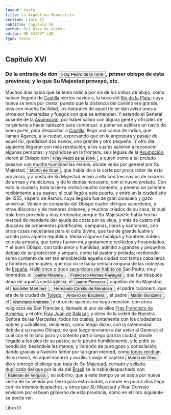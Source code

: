 ```yaml
---
layout: texto
title: La Argentina Manuscrita
section: Libro II
subtitle: Capítulo 16
author: Rui Díaz de Guzmán
editor: HD CAICYT LAB
type: texto
---
```


## Capítulo XVI
### De la entrada de don <button class="balloon" data-balloon-pos="up" data-balloon-length="large" data-balloon="person">Fray Pedro de la Torre</button>, primer obispo de esta provincia; y lo que Su Majestad proveyó, etc.


Muchos días había que se tenía noticia por vía de los indios de abajo, como habían llegado de <a href="https://recogito.pelagios.org/document/wzqxhk0h3vpikm/part/1/edit#c21b6203-8933-4d43-8524-21f1e10ce711" target="_blank">Castilla</a> ciertos navíos a, la boca del <a href="https://recogito.pelagios.org/document/wzqxhk0h3vpikm/part/1/edit#382c847f-9900-4d10-9f0a-d550db60bd2d" target="_blank">Río de la Plata</a>; cuya nueva se tenía por cierta, puesto que la distancia del camino era grande; mas con mucha facilidad, los naturales de aquel río se dan aviso unos a otros por humaredas y fuegos con que se entienden. Y estando el General ausente de la <a href="https://recogito.pelagios.org/document/wzqxhk0h3vpikm/part/1/edit#6fe63996-6246-4969-8751-2e8802ab313a" target="_blank">Asumpción</a>, por haber salido con alguna gente y oficiales de carpintería a hacer tablazón para comenzar: a poner en astillero un navío de buen porte, para despachar a <a href="https://recogito.pelagios.org/document/wzqxhk0h3vpikm/part/1/edit#307db057-f6a1-4ff5-b5cd-db08fe9bfeb1" target="_blank">Castilla</a>; llegó una canoa de indios, que llaman Agaces, a la ciudad, expresando que en la angostura y pasaje de aquel río, quedaban dos navíos, uno grande y otro pequeño. Y otro día siguiente llegaron con más resolución; a los cuales salieron a reconocer algunas personas; y topándose en la frontera, seis leguas de la <a href="https://recogito.pelagios.org/document/wzqxhk0h3vpikm/part/1/edit#16c2d726-ff67-4eeb-9db3-ef516fa32d7f" target="_blank">Asumpción</a>, vieron al Obispo don <button class="balloon" data-balloon-pos="up" data-balloon-length="large" data-balloon="person">Fray Pedro de la Torre</button>, a quien como a tal prelado besaron con mucha humildad las manos; donde venía por general por Su Majestad, <button class="balloon" data-balloon-pos="up" data-balloon-length="large" data-balloon="person">Martín de Orué</button>, que había ido a la corte por procurador de esta provincia, y a costa de Su Majestad volvió a ella con tres navíos de socorro de armas y municiones, y de lo demás necesario, con el nuevo prelado. Con esto la ciudad y toda la tierra recibió mucho contento, y previno un solemne recibimiento a su pastor; el cual llegó a este puerto, y entró en la ciudad año de 1555, víspera de Ramos: cuya llegada fue de gran consuelo y gozo universal. Venían en compañía del Obispo cuatro clérigos sacerdotes, y otros diáconos y de menores órdenes, y muchos criados de su casa, la cual traía bien proveída y muy ordenada: porque Su Majestad le había hecho merced de mandarle dar ayuda de costa por su viaje, y más de cuatro mil ducados de ornamentos pontificales, campanas, libros y santorales, con otras cosas necesarias para el culto divino, que fue de grande lustre y ornato para aquella república. Venían algunos hidalgos y hombres nobles en esta armada, que todos fueron muy gratamente recibidos y hospedados. Y el buen Obispo, con todo amor y humildad, admitió a grandes y pequeños debajo de su protección y amparo, como tal pastor y prelado; recibiendo sumo contento de ver tan ennoblecida aquella ciudad con tantos caballeros y hombres principales; que dijo no le hacía ventaja ninguna de las noblezas de <a href="https://recogito.pelagios.org/document/wzqxhk0h3vpikm/part/1/edit#314eb2a6-2acd-4178-bf3b-9d0d78b7b1aa" target="_blank">España</a>. Halló once o doce sacerdotes del hábito de San Pedro, muy honrados: el <button class="balloon" data-balloon-pos="up" data-balloon-length="large" data-balloon="person">padre Miranda</button>, <button class="balloon" data-balloon-pos="up" data-balloon-length="large" data-balloon="person">Francisco Homes Payaguá</button>, que fue después deán de aquella santa iglesia, el <button class="balloon" data-balloon-pos="up" data-balloon-length="large" data-balloon="person">padre Fonseca</button>, capellán de Su Majestad, el <button class="balloon" data-balloon-pos="up" data-balloon-length="large" data-balloon="person">bachiller Martínez</button>, <button class="balloon" data-balloon-pos="up" data-balloon-length="large" data-balloon="person">Hernando Carrillo de Mendoza</button>, el padre racionero, que era de la ciudad de <a href="https://recogito.pelagios.org/document/wzqxhk0h3vpikm/part/1/edit#f2b672d9-c556-45ee-8399-b3c3688ecaca" target="_blank">Toledo</a>, <button class="balloon" data-balloon-pos="up" data-balloon-length="large" data-balloon="person">Antonio de Escalera</button>, el padre <button class="balloon" data-balloon-pos="up" data-balloon-length="large" data-balloon="person">Martín González</button>, el <button class="balloon" data-balloon-pos="up" data-balloon-length="large" data-balloon="person">licenciado Andrade</button> y otros de quienes no hago mención, con otros religiosos de San Francisco, llamado el uno de ellos <a href="https://recogito.pelagios.org/document/wzqxhk0h3vpikm/part/1/edit#14f8ebd1-a330-4408-b246-f551cdc59d27" target="_blank">Fray Francisco de Armenia</a>, y el otro <a href="https://recogito.pelagios.org/document/wzqxhk0h3vpikm/part/1/edit#0b71a701-3da4-44d6-8c9f-afd9e1b7561d" target="_blank">Fray Juan de Salazar</a>; y otros de la orden de Nuestra Señora de las Mercedes; todos los cuales, juntamente con los ciudadanos nobles y caballeros, recibieron, como tengo dicho, con la solemnidad debida a su nuevo Obispo; de que luego enviaron a dar aviso al General; el cual con el mismo gozo y contento partió luego para la ciudad, donde llegado a los pies de su pastor, se le postró humildemente, y le pidió su bendición, besándole las manos, y llorando de puro gozo y consolación; dando gracias a Nuestro Señor por tan gran merced, como todos recibían de su mano, en aquel socorro y auxilio. Luego el capitán <button class="balloon" data-balloon-pos="up" data-balloon-length="large" data-balloon="person">Martín de Orue</button> dio y entregó el pliego que traía de Su Majestad, cerrado y sellado, duplicado del que por la vía del <a href="https://recogito.pelagios.org/document/wzqxhk0h3vpikm/part/1/edit#23163311-17f7-423b-a06d-b06591a4b78c" target="_blank">Brasil</a> se le había despachado con <button class="balloon" data-balloon-pos="up" data-balloon-length="large" data-balloon="person">Esteban de Vergara</button>, su sobrino; que a este tiempo ya se sabía por nueva cierta de su venida por tierra para esta ciudad, a donde en pocos días llegó con los mismos despachos, y otros que Su Majestad y Real Consejo enviaron por el buen gobierno de esta provincia, como en el libro siguiente se podrá ver.</p></div><div><p>Libro III